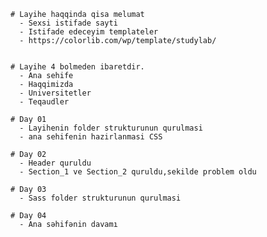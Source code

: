     # Layihe haqqinda qisa melumat
      - Sexsi istifade sayti
      - Istifade edeceyim templateler
      - https://colorlib.com/wp/template/studylab/
   

    # Layihe 4 bolmeden ibaretdir.
      - Ana sehife
      - Haqqimizda
      - Universitetler
      - Teqaudler

    # Day 01
      - Layihenin folder strukturunun qurulmasi
      - ana sehifenin hazirlanmasi CSS

    # Day 02
      - Header quruldu
      - Section_1 ve Section_2 quruldu,sekilde problem oldu

    # Day 03
      - Sass folder strukturunun qurulmasi

    # Day 04
      - Ana səhifənin davamı